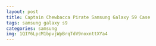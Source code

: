 ```yaml
---
layout: post
title: Captain Chewbacca Pirate Samsung Galaxy S9 Case
tags: samsung galaxy s9
categories: samsung
img: 1Q1Y6LpcM1bpvjWpBrqTdV9noxnttXYa4
---
```

